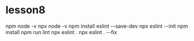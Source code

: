 # lesson8
npm node -v
npx node -v
npm install eslint --save-dev
npx eslint --init
npm install
npm run lint
npx eslint .
npx eslint . --fix
